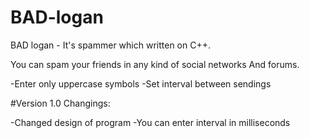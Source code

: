 # BAD-logan
BAD logan - It's spammer which written on C++. 

You can spam your friends in any kind of social networks
And forums.

-Enter only uppercase symbols
-Set interval between sendings

#Version 1.0
Changings:

-Changed design of program
-You can enter interval in milliseconds
